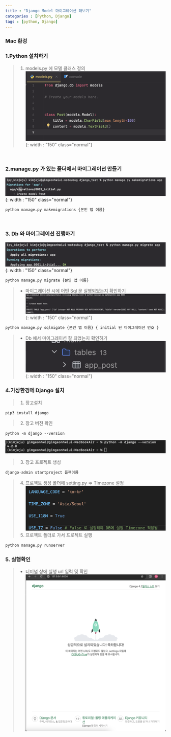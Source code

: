 ```yaml
---
title : "Django Model 마이그레이션 해보기"
categories : [Python, Django]
tags : [python, Django]
---
```


### Mac 환겅


### 1.Python 설치하기
> 1. models.py 에 모델 클래스 정의
![content image](/assets/img/23-12-27_post/1.png){: width : "150" class="normal"}
>


<br />

### 2.manage.py 가 있는 폴더에서 마이그레이션 만들기
![content image](/assets/img/23-12-27_post/2.png){: width : "150" class="normal"}
>
```python
python manage.py makemigrations {본인 앱 이름}
```


<br />

### 3. Db 와 마이그레이션 진행하기
![content image](/assets/img/23-12-27_post/3.png){: width : "150" class="normal"}
>
```python
python manage.py migrate {본인 앱 이름}
```
> - 마이그레이션 시에 어떤 Sql 문 실행되었는지 확인하기
> ![content image](/assets/img/23-12-27_post/4.png){: width : "150" class="normal"}
```python
python manage.py sqlmigate {본인 앱 이름} { initial 된 마이그레이션 번호 }
```
> - Db 에서 마이그레이션 잘 되었는지 확인하기
> ![content image](/assets/img/23-12-27_post/5.png){: width : "150" class="normal"}

### 4.가상환경에 Django 설치
> 1. 장고설치
```
pip3 install django
```
> 2. 장고 버전 확인
```
python -m django --version
```
![content image](/assets/img/23-12-20_post/4.png)
> 3. 장고 프로젝트 생성
```python
django-admin startproject 플젝이름 
```
> 4. 프로젝트 생성 폴더에 setting.py => Timezone 설정
![content image](/assets/img/23-12-20_post/5.png)
> 5. 프로젝트 폴더로 가서 프로젝트 실행
```python
python manage.py runserver
```

### 5. 실행확인
> - 터미널 상에 실행 url 입력 및 확인
![content image](/assets/img/23-12-20_post/6.png)














